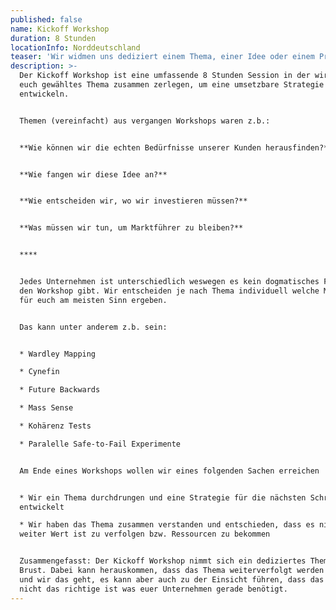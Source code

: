 ```yaml
---
published: false
name: Kickoff Workshop
duration: 8 Stunden
locationInfo: Norddeutschland
teaser: 'Wir widmen uns dediziert einem Thema, einer Idee oder einem Problem'
description: >-
  Der Kickoff Workshop ist eine umfassende 8 Stunden Session in der wir ein von
  euch gewähltes Thema zusammen zerlegen, um eine umsetzbare Strategie zu
  entwickeln.  


  Themen (vereinfacht) aus vergangen Workshops waren z.b.:


  **Wie können wir die echten Bedürfnisse unserer Kunden herausfinden?**


  **Wie fangen wir diese Idee an?**


  **Wie entscheiden wir, wo wir investieren müssen?**


  **Was müssen wir tun, um Marktführer zu bleiben?**


  ****


  Jedes Unternehmen ist unterschiedlich weswegen es kein dogmatisches Format für
  den Workshop gibt. Wir entscheiden je nach Thema individuell welche Methoden
  für euch am meisten Sinn ergeben. 


  Das kann unter anderem z.b. sein:


  * Wardley Mapping

  * Cynefin

  * Future Backwards

  * Mass Sense

  * Kohärenz Tests

  * Paralelle Safe-to-Fail Experimente


  Am Ende eines Workshops wollen wir eines folgenden Sachen erreichen


  * Wir ein Thema durchdrungen und eine Strategie für die nächsten Schritte
  entwickelt

  * Wir haben das Thema zusammen verstanden und entschieden, dass es nicht
  weiter Wert ist zu verfolgen bzw. Ressourcen zu bekommen


  Zusammengefasst: Der Kickoff Workshop nimmt sich ein dediziertes Thema zur
  Brust. Dabei kann herauskommen, dass das Thema weiterverfolgt werden sollte
  und wir das geht, es kann aber auch zu der Einsicht führen, dass das Thema
  nicht das richtige ist was euer Unternehmen gerade benötigt.
---
```


